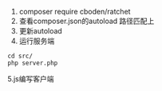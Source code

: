 1. composer require cboden/ratchet
2. 查看composer.json的autoload 路径匹配上
3. 更新autoload
4. 运行服务端
```
cd src/
php server.php
```
5.js编写客户端